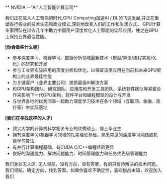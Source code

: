 ** NVIDIA --"AI"人工智能计算公司** 

我们正在进入人工智能的时代,GPU Computing加速AI / DL的飞速发展,并正在重塑各行各业的技术生态和商业模式,深刻地改变人们的工作和生活方式。
GPU计算专家团队在过去几年中助力中国用户深度优化人工智能的实际应用，使之在GPU上保持业界最佳性能。

**[你会做些什么呢]** 

- 参与深度学习、机器学习、数据分析领域最新技术（模型/算法/编程实现/优化）的研究和开发 
- 参与工业界实际应用的深度分析和优化，以保证该类应用在当前和未来GPU架构上的业界最佳性能  
- 为关键客户（业界主要公司）提供最佳AI解决方案 
- 和GPU架构团队、研究团队、应用库和开发工具团队、系统软件团队等紧密合作来影响下一代GPU架构，软件平台和编程模型的设计与开发  
- 与世界各地的优秀同事一起助力深度学习技术在各个领域（互联网，金融，医疗等）中实际落地 

**[我们在寻找这样的人才]**
- 顶尖大学的计算机科学相关专业的优秀硕士、博士毕业生 
- 拥有深度学习/机器学习领域的扎实理论基础，熟悉常见的深度学习网络或机器学习算法 
- 有并行计算编程基础，有CUDA C/C++编程经验更佳 
- 良好的沟通能力、解决问题能力、时间管理能力和任务优先级管理能力 
 
我们身处无人区, 无人领航，没有方向，没有答案，有的只有待解决的技术问题。我们领航，确定方向，找到答案。如果你喜欢不确定性，喜欢挑战未知，欢迎加入我们
